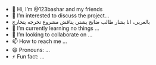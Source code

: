 - 👋 Hi, I’m @123bashar and my friends 
- 👀 I’m interested to discuss the project...
- بالعربي، انا بشار طالب ضابح يشتي يناقش مشروع تخرجه يتخارج
- 🌱 I’m currently learning no things ...
- 💞️ I’m looking to collaborate on ...
- 📫 How to reach me ...
- 😄 Pronouns: ...
- ⚡ Fun fact: ...

<!---
123bashar/123bashar is a ✨ special ✨ repository because its `README.md` (this file) appears on your GitHub profile.
You can click the Preview link to take a look at your changes.
--->
